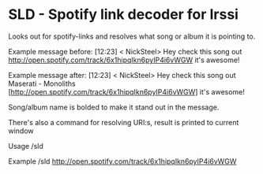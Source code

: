 SLD - Spotify link decoder for Irssi
====================================


Looks out for spotify-links and resolves what song or album it is pointing to.


Example message before: [12:23] < NickSteel> Hey check this song out http://open.spotify.com/track/6x1hipqIkn6pyIP4i6vWGW it's awesome!

Example message after:  [12:23] < NickSteel> Hey check this song out Maserati - Monoliths [http://open.spotify.com/track/6x1hipqIkn6pyIP4i6vWGW] it's awesome!

Song/album name is bolded to make it stand out in the message.



There's also a command for resolving URI:s, result is printed to current window


Usage /sld <line with spotify URI>

Example /sld http://open.spotify.com/track/6x1hipqIkn6pyIP4i6vWGW
